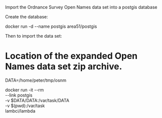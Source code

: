 Import the Ordnance Survey Open Names data set into a postgis database


Create the database:

docker run -d --name postgis area51/postgis

Then to import the data set:

# Location of the expanded Open Names data set zip archive.
DATA=/home/peter/tmp/osnm

docker run -it --rm \
    --link postgis \
    -v $DATA/DATA:/var/task/DATA \
    -v $(pwd):/var/task \
    lambci/lambda
